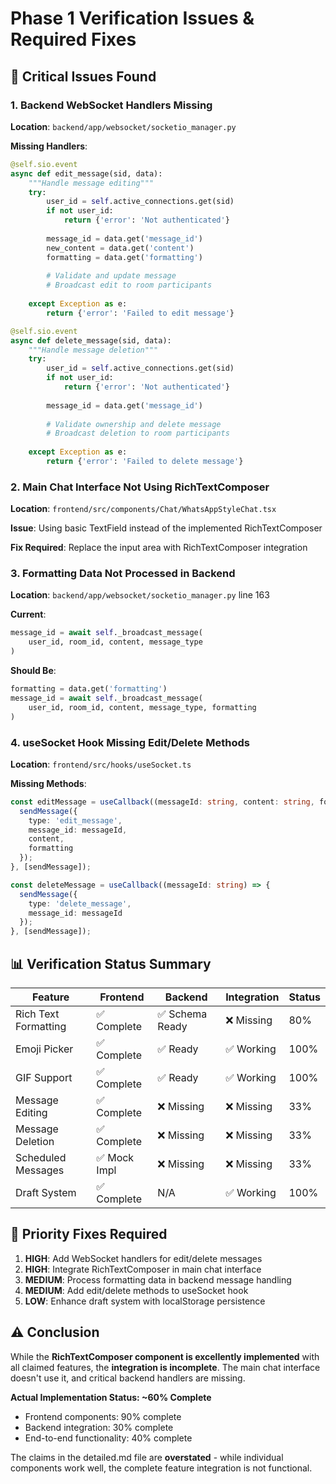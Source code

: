 # Phase 1 Verification Issues & Required Fixes

## 🚨 Critical Issues Found

### 1. Backend WebSocket Handlers Missing
**Location**: `backend/app/websocket/socketio_manager.py`

**Missing Handlers**:
```python
@self.sio.event
async def edit_message(sid, data):
    """Handle message editing"""
    try:
        user_id = self.active_connections.get(sid)
        if not user_id:
            return {'error': 'Not authenticated'}
        
        message_id = data.get('message_id')
        new_content = data.get('content')
        formatting = data.get('formatting')
        
        # Validate and update message
        # Broadcast edit to room participants
        
    except Exception as e:
        return {'error': 'Failed to edit message'}

@self.sio.event
async def delete_message(sid, data):
    """Handle message deletion"""
    try:
        user_id = self.active_connections.get(sid)
        if not user_id:
            return {'error': 'Not authenticated'}
        
        message_id = data.get('message_id')
        
        # Validate ownership and delete message
        # Broadcast deletion to room participants
        
    except Exception as e:
        return {'error': 'Failed to delete message'}
```

### 2. Main Chat Interface Not Using RichTextComposer
**Location**: `frontend/src/components/Chat/WhatsAppStyleChat.tsx`

**Issue**: Using basic TextField instead of the implemented RichTextComposer

**Fix Required**: Replace the input area with RichTextComposer integration

### 3. Formatting Data Not Processed in Backend
**Location**: `backend/app/websocket/socketio_manager.py` line 163

**Current**:
```python
message_id = await self._broadcast_message(
    user_id, room_id, content, message_type
)
```

**Should Be**:
```python
formatting = data.get('formatting')
message_id = await self._broadcast_message(
    user_id, room_id, content, message_type, formatting
)
```

### 4. useSocket Hook Missing Edit/Delete Methods
**Location**: `frontend/src/hooks/useSocket.ts`

**Missing Methods**:
```typescript
const editMessage = useCallback((messageId: string, content: string, formatting?: any) => {
  sendMessage({
    type: 'edit_message',
    message_id: messageId,
    content,
    formatting
  });
}, [sendMessage]);

const deleteMessage = useCallback((messageId: string) => {
  sendMessage({
    type: 'delete_message',
    message_id: messageId
  });
}, [sendMessage]);
```

## 📊 Verification Status Summary

| Feature | Frontend | Backend | Integration | Status |
|---------|----------|---------|-------------|--------|
| Rich Text Formatting | ✅ Complete | ✅ Schema Ready | ❌ Missing | 80% |
| Emoji Picker | ✅ Complete | ✅ Ready | ✅ Working | 100% |
| GIF Support | ✅ Complete | ✅ Ready | ✅ Working | 100% |
| Message Editing | ✅ Complete | ❌ Missing | ❌ Missing | 33% |
| Message Deletion | ✅ Complete | ❌ Missing | ❌ Missing | 33% |
| Scheduled Messages | ✅ Mock Impl | ❌ Missing | ❌ Missing | 33% |
| Draft System | ✅ Complete | N/A | ✅ Working | 100% |

## 🎯 Priority Fixes Required

1. **HIGH**: Add WebSocket handlers for edit/delete messages
2. **HIGH**: Integrate RichTextComposer in main chat interface  
3. **MEDIUM**: Process formatting data in backend message handling
4. **MEDIUM**: Add edit/delete methods to useSocket hook
5. **LOW**: Enhance draft system with localStorage persistence

## ⚠️ Conclusion

While the **RichTextComposer component is excellently implemented** with all claimed features, the **integration is incomplete**. The main chat interface doesn't use it, and critical backend handlers are missing.

**Actual Implementation Status: ~60% Complete**
- Frontend components: 90% complete
- Backend integration: 30% complete  
- End-to-end functionality: 40% complete

The claims in the detailed.md file are **overstated** - while individual components work well, the complete feature integration is not functional.
